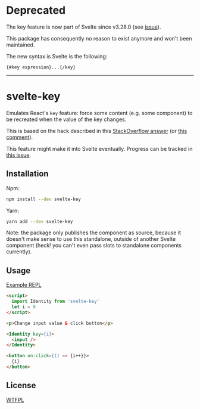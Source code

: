 # Deprecated

The key feature is now part of Svelte since v3.28.0 (see [issue](https://github.com/sveltejs/svelte/issues/1469#issuecomment-698955660)).

This package has consequently no reason to exist anymore and won't been maintained.

The new syntax is Svelte is the following:

~~~svelte
{#key expression}...{/key}
~~~

---

# svelte-key

Emulates React's `key` feature: force some content (e.g. some component) to be recreated when the value of the key changes.

This is based on the hack described in this [StackOverflow answer](https://stackoverflow.com/a/59047446/1387519) (or [this comment](https://github.com/sveltejs/svelte/issues/1469#issuecomment-491064651)).

This feature might make it into Svelte eventually. Progress can be tracked in [this issue](https://github.com/sveltejs/svelte/issues/1469).

## Installation

Npm:

```bash
npm install --dev svelte-key
```

Yarn:

```bash
yarn add --dev svelte-key
```

Note: the package only publishes the component as source, because it doesn't make sense to use this standalone, outside of another Svelte component (heck! you can't even pass slots to standalone components currently).

## Usage

[Example REPL](https://svelte.dev/repl/421369c3215d4cfe847f76f25adb6939?version=3.15.0)

```html
<script>
  import Identity from 'svelte-key'
  let i = 0
</script>

<p>Change input value & click button</p>

<Identity key={i}>
  <input />
</Identity>

<button on:click={() => {i++}}>
  {i}
</button>
```

## License

[WTFPL](http://wtfpl2.com)
